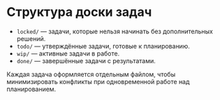 # Структура доски задач

- `locked/` — задачи, которые нельзя начинать без дополнительных решений.
- `todo/` — утверждённые задачи, готовые к планированию.
- `wip/` — активные задачи в работе.
- `done/` — завершённые задачи с результатами.

Каждая задача оформляется отдельным файлом, чтобы минимизировать конфликты при одновременной работе над планированием.
